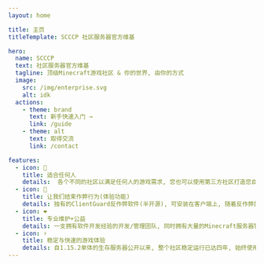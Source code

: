 ```yaml
---
layout: home

title: 主页
titleTemplate: SCCCP 社区服务器官方维基

hero:
  name: SCCCP
  text: 社区服务器官方维基
  tagline: 顶级Minecraft游戏社区 & 你的世界, 由你的方式
  image:
    src: /img/enterprise.svg
    alt: idk
  actions:
    - theme: brand
      text: 新手快速入门 →
      link: /guide
    - theme: alt
      text: 取得交流
      link: /contact

features:
  - icon: 🧐
    title: 适合任何人
    details:  各个不同的社区以满足任何人的游戏需求, 您也可以使用第三方社区打造您自己的服务器! 以及更多独家功能...
  - icon: 👺
    title: 让我们结束作弊行为(体验功能)
    details: 独有的ClientGuard反作弊软件(半开源), 可安装在客户端上, 随着反作弊的持续开发, 我们将能够抓住任何类型的作弊, 并且没有烦人的误报与拉回
  - icon: ❤
    title: 专业维护+公益
    details: 一支拥有软件开发经验的开发/管理团队, 同时拥有大量的Minecraft服务器管理经验, 保证服务器稳定流畅运行, 官方社区没有任何收费内容...
  - icon: ⚡️
    title: 稳定与快速的游戏体验
    details: 自1.15.2单体的生存服务器公开以来, 整个社区稳定运行已达四年, 始终使用着最新的技术, 还在不断更新更多内容...
---
```

